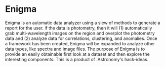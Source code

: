 Enigma
======

Enigma is an automatic data analyzer using a slew of methods to generate a report for the user. If the data is photometry, then it will (1) automatically grab multi-wavelength images on the region and overplot the photometry data and (2) analyze data for correlations, clustering, and anomalies. Once a framework has been created, Enigma will be expanded to analyze other data types, like spectra and image files. The purpose of Enigma is to provide an easily obtainable first look at a dataset and then explore the interesting components. This is a product of .Astronomy's hack-ideas. 